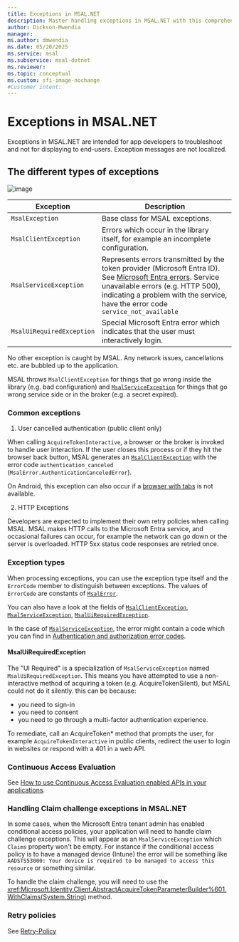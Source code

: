 ```yaml
---
title: Exceptions in MSAL.NET
description: Master handling exceptions in MSAL.NET with this comprehensive guide. Learn about different types of exceptions, common issues, and how to implement retry policies.
author: Dickson-Mwendia
manager: 
ms.author: dmwendia
ms.date: 05/20/2025
ms.service: msal
ms.subservice: msal-dotnet
ms.reviewer: 
ms.topic: conceptual
ms.custom: sfi-image-nochange
#Customer intent: 
---
```


# Exceptions in MSAL.NET

Exceptions in MSAL.NET are intended for app developers to troubleshoot and not for displaying to end-users. Exception messages are not localized.

## The different types of exceptions

![image](../../media/msal-exceptions.png)

| Exception                 | Description                                                                                                                                                                                                    |
|---------------------------|----------------------------------------------------------------------------------------------------------------------------------------------------------------------------------------------------------------|
| `MsalException`           | Base class for MSAL exceptions.                                                                                                                                                                                |
| `MsalClientException`     | Errors which occur in the library itself, for example an incomplete configuration.                                                                                                                             |
| `MsalServiceException`    | Represents errors transmitted by the token provider (Microsoft Entra ID). See [Microsoft Entra errors](/azure/active-directory/develop/reference-aadsts-error-codes#handling-error-codes-in-your-application). Service unavailable errors (e.g. HTTP 500), indicating a problem with the service, have the error code `service_not_available` |
| `MsalUiRequiredException` | Special Microsoft Entra error which indicates that the user must interactively login.                                                                                                                                      |

No other exception is caught by MSAL. Any network issues, cancellations etc. are bubbled up to the application.

MSAL throws `MsalClientException` for things that go wrong inside the library (e.g. bad configuration) and [`MsalServiceException`](xref:Microsoft.Identity.Client.MsalServiceException) for things that go wrong service side or in the broker (e.g. a secret expired).

### Common exceptions

1. User cancelled authentication (public client only)

When calling `AcquireTokenInteractive`, a browser or the broker is invoked to handle user interaction. If the user closes this process or if they hit the browser back button, MSAL generates an [`MsalClientException`](xref:Microsoft.Identity.Client.MsalClientException) with the error code `authentication_canceled` (`MsalError.AuthenticationCanceledError`).

On Android, this exception can also occur if a [browser with tabs](/azure/active-directory/develop/msal-net-system-browser-android-considerations) is not available.

2. HTTP Exceptions

Developers are expected to implement their own retry policies when calling MSAL. MSAL makes HTTP calls to the Microsoft Entra service, and occasional failures can occur, for example the network can go down or the server is overloaded. HTTP 5xx status code responses are retried once.

### Exception types

When processing exceptions, you can use the exception type itself and the `ErrorCode` member to distinguish between exceptions. The values of `ErrorCode` are constants of [`MsalError`](xref:Microsoft.Identity.Client.MsalError).

You can also have a look at the fields of [`MsalClientException`](xref:Microsoft.Identity.Client.MsalClientException), [`MsalServiceException`](xref:Microsoft.Identity.Client.MsalServiceException), [`MsalUiRequiredException`](xref:Microsoft.Identity.Client.MsalUiRequiredException).

In the case of [`MsalServiceException`](xref:Microsoft.Identity.Client.MsalServiceException), the error might contain a code which you can find in [Authentication and authorization error codes](/azure/active-directory/develop/reference-aadsts-error-codes).

#### MsalUiRequiredException

The "UI Required" is a specialization of `MsalServiceException` named `MsalUiRequiredException`. This means you have attempted to use a non-interactive method of acquiring a token (e.g. AcquireTokenSilent), but MSAL could not do it silently. this can be because:

- you need to sign-in
- you need to consent
- you need to go through a multi-factor authentication experience.

To remediate, call an AcquireToken* method that prompts the user, for example `AcquireTokenInteractive` in public clients, redirect the user to login in websites or respond with a 401 in a web API.

### Continuous Access Evaluation

See [How to use Continuous Access Evaluation enabled APIs in your applications](/entra/identity-platform/app-resilience-continuous-access-evaluation).

### Handling Claim challenge exceptions in MSAL.NET

In some cases, when the Microsoft Entra tenant admin has enabled conditional access policies, your application will need to handle claim challenge exceptions. This will appear as an `MsalServiceException` which `Claims` property won't be empty. For instance if the conditional access policy is to have a managed device (Intune) the error will be something like `AADSTS53000: Your device is required to be managed to access this resource` or something similar.

To handle the claim challenge, you will need to use the <xref:Microsoft.Identity.Client.AbstractAcquireTokenParameterBuilder%601.WithClaims(System.String)> method.

### Retry policies

See [Retry-Policy](../exceptions/retry-policy.md)
